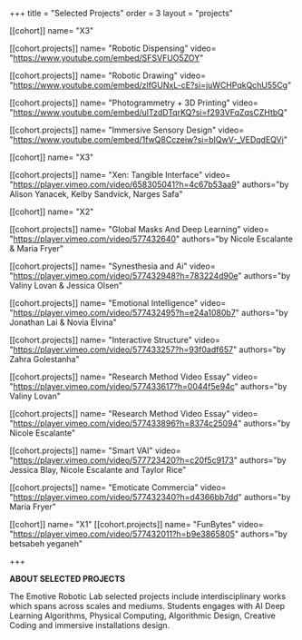 +++
title = "Selected Projects"
order = 3
layout = "projects"

[[cohort]]
name= "X3"


[[cohort.projects]]
name= "Robotic Dispensing"
video= "https://www.youtube.com/embed/SFSVFUO5ZOY"


[[cohort.projects]]
name= "Robotic Drawing"
video= "https://www.youtube.com/embed/zlfGUNxL-cE?si=juWCHPqkQchU55Cg"


[[cohort.projects]]
name= "Photogrammetry + 3D Printing"
video= "https://www.youtube.com/embed/ulTzdDTqrKQ?si=f293VFqZqsCZHtbQ"

[[cohort.projects]]
name= "Immersive Sensory Design"
video= "https://www.youtube.com/embed/1fwQ8Cczeiw?si=bIQwV-_VEDqdEQVi"



[[cohort]]
name= "X3"



[[cohort.projects]]
name= "Xen: Tangible Interface"
video= "https://player.vimeo.com/video/658305041?h=4c67b53aa9" 
authors="by Alison Yanacek, Kelby Sandvick, Narges Safa"



[[cohort]]
name= "X2"

[[cohort.projects]]
name= "Global Masks And Deep Learning"
video= "https://player.vimeo.com/video/577432640" 
authors="by Nicole Escalante & Maria Fryer"

[[cohort.projects]]
name= "Synesthesia and Ai"
video= "https://player.vimeo.com/video/577432948?h=783224d90e" 
authors="by Valiny Lovan & Jessica Olsen"

[[cohort.projects]]
name= "Emotional Intelligence"
video= "https://player.vimeo.com/video/577432495?h=e24a1080b7" 
authors="by Jonathan Lai & Novia Elvina"

[[cohort.projects]]
name= "Interactive Structure"
video= "https://player.vimeo.com/video/577433257?h=93f0adf657" 
authors="by Zahra Golestanha"

[[cohort.projects]]
name= "Research Method Video Essay"
video= "https://player.vimeo.com/video/577433617?h=0044f5e94c" 
authors="by Valiny Lovan"

[[cohort.projects]]
name= "Research Method Video Essay"
video= "https://player.vimeo.com/video/577433896?h=8374c25094" 
authors="by Nicole Escalante"

[[cohort.projects]]
name= "Smart VAI"
video= "https://player.vimeo.com/video/577723420?h=c20f5c9173" 
authors="by Jessica Blay, Nicole Escalante and Taylor Rice"


[[cohort.projects]]
name= "Emoticate Commercia"
video= "https://player.vimeo.com/video/577432340?h=d4366bb7dd" 
authors="by Maria Fryer"

[[cohort]]
name= "X1"
[[cohort.projects]]
name= "FunBytes"
video= "https://player.vimeo.com/video/577432011?h=b9e3865805" 
authors="by betsabeh yeganeh"

+++


**ABOUT SELECTED PROJECTS**

The Emotive Robotic Lab selected projects include interdisciplinary works which spans across scales and mediums. Students engages with AI Deep Learning Algorithms, Physical Computing, Algorithmic Design, Creative Coding and immersive installations design.
